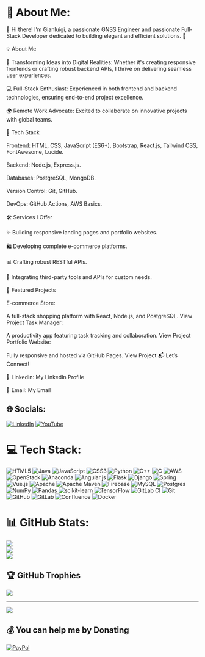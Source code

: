 # 💫 About Me:
👋 Hi there! I’m Gianluigi, a passionate GNSS Engineer and passionate Full-Stack Developer dedicated to building elegant and efficient solutions. 🚀<br><br>💡 About Me<br><br>🌟 Transforming Ideas into Digital Realities: Whether it's creating responsive frontends or crafting robust backend APIs, I thrive on delivering seamless user experiences.<br><br>💻 Full-Stack Enthusiast: Experienced in both frontend and backend technologies, ensuring end-to-end project excellence.<br><br>🌍 Remote Work Advocate: Excited to collaborate on innovative projects with global teams.<br><br>🔧 Tech Stack<br><br>Frontend: HTML, CSS, JavaScript (ES6+), Bootstrap, React.js, Tailwind CSS, FontAwesome, Lucide.<br><br>Backend: Node.js, Express.js.<br><br>Databases: PostgreSQL, MongoDB.<br><br>Version Control: Git, GitHub.<br><br>DevOps: GitHub Actions, AWS Basics.<br><br>🛠 Services I Offer<br><br>✨ Building responsive landing pages and portfolio websites.<br><br>🛍️ Developing complete e-commerce platforms.<br><br>📊 Crafting robust RESTful APIs.<br><br>🧰 Integrating third-party tools and APIs for custom needs.<br><br>🌟 Featured Projects<br><br>E-commerce Store:<br><br>A full-stack shopping platform with React, Node.js, and PostgreSQL. View Project Task Manager:<br><br>A productivity app featuring task tracking and collaboration. View Project Portfolio Website:<br><br>Fully responsive and hosted via GitHub Pages. View Project 📬 Let’s Connect!<br><br>💼 LinkedIn: My LinkedIn Profile<br><br>📧 Email: My Email


## 🌐 Socials:
[![LinkedIn](https://img.shields.io/badge/LinkedIn-%230077B5.svg?logo=linkedin&logoColor=white)](https://linkedin.com/in/gianluigirossialtran) [![YouTube](https://img.shields.io/badge/YouTube-%23FF0000.svg?logo=YouTube&logoColor=white)](https://youtube.com/@iREDCreationHub) 

# 💻 Tech Stack:
![HTML5](https://img.shields.io/badge/html5-%23E34F26.svg?style=for-the-badge&logo=html5&logoColor=white) ![Java](https://img.shields.io/badge/java-%23ED8B00.svg?style=for-the-badge&logo=openjdk&logoColor=white) ![JavaScript](https://img.shields.io/badge/javascript-%23323330.svg?style=for-the-badge&logo=javascript&logoColor=%23F7DF1E) ![CSS3](https://img.shields.io/badge/css3-%231572B6.svg?style=for-the-badge&logo=css3&logoColor=white) ![Python](https://img.shields.io/badge/python-3670A0?style=for-the-badge&logo=python&logoColor=ffdd54) ![C++](https://img.shields.io/badge/c++-%2300599C.svg?style=for-the-badge&logo=c%2B%2B&logoColor=white) ![C](https://img.shields.io/badge/c-%2300599C.svg?style=for-the-badge&logo=c&logoColor=white) ![AWS](https://img.shields.io/badge/AWS-%23FF9900.svg?style=for-the-badge&logo=amazon-aws&logoColor=white) ![OpenStack](https://img.shields.io/badge/Openstack-%23f01742.svg?style=for-the-badge&logo=openstack&logoColor=white) ![Anaconda](https://img.shields.io/badge/Anaconda-%2344A833.svg?style=for-the-badge&logo=anaconda&logoColor=white) ![Angular.js](https://img.shields.io/badge/angular.js-%23E23237.svg?style=for-the-badge&logo=angularjs&logoColor=white) ![Flask](https://img.shields.io/badge/flask-%23000.svg?style=for-the-badge&logo=flask&logoColor=white) ![Django](https://img.shields.io/badge/django-%23092E20.svg?style=for-the-badge&logo=django&logoColor=white) ![Spring](https://img.shields.io/badge/spring-%236DB33F.svg?style=for-the-badge&logo=spring&logoColor=white) ![Vue.js](https://img.shields.io/badge/vue.js-%2335495e.svg?style=for-the-badge&logo=vuedotjs&logoColor=%234FC08D) ![Apache](https://img.shields.io/badge/apache-%23D42029.svg?style=for-the-badge&logo=apache&logoColor=white) ![Apache Maven](https://img.shields.io/badge/Apache%20Maven-C71A36?style=for-the-badge&logo=Apache%20Maven&logoColor=white) ![Firebase](https://img.shields.io/badge/firebase-a08021?style=for-the-badge&logo=firebase&logoColor=ffcd34) ![MySQL](https://img.shields.io/badge/mysql-4479A1.svg?style=for-the-badge&logo=mysql&logoColor=white) ![Postgres](https://img.shields.io/badge/postgres-%23316192.svg?style=for-the-badge&logo=postgresql&logoColor=white) ![NumPy](https://img.shields.io/badge/numpy-%23013243.svg?style=for-the-badge&logo=numpy&logoColor=white) ![Pandas](https://img.shields.io/badge/pandas-%23150458.svg?style=for-the-badge&logo=pandas&logoColor=white) ![scikit-learn](https://img.shields.io/badge/scikit--learn-%23F7931E.svg?style=for-the-badge&logo=scikit-learn&logoColor=white) ![TensorFlow](https://img.shields.io/badge/TensorFlow-%23FF6F00.svg?style=for-the-badge&logo=TensorFlow&logoColor=white) ![GitLab CI](https://img.shields.io/badge/gitlab%20CI-%23181717.svg?style=for-the-badge&logo=gitlab&logoColor=white) ![Git](https://img.shields.io/badge/git-%23F05033.svg?style=for-the-badge&logo=git&logoColor=white) ![GitHub](https://img.shields.io/badge/github-%23121011.svg?style=for-the-badge&logo=github&logoColor=white) ![GitLab](https://img.shields.io/badge/gitlab-%23181717.svg?style=for-the-badge&logo=gitlab&logoColor=white) ![Confluence](https://img.shields.io/badge/confluence-%23172BF4.svg?style=for-the-badge&logo=confluence&logoColor=white) ![Docker](https://img.shields.io/badge/docker-%230db7ed.svg?style=for-the-badge&logo=docker&logoColor=white)
# 📊 GitHub Stats:
![](https://github-readme-stats.vercel.app/api?username=galileo73&theme=dracula&hide_border=false&include_all_commits=false&count_private=false)<br/>
![](https://github-readme-streak-stats.herokuapp.com/?user=galileo73&theme=dracula&hide_border=false)<br/>
![](https://github-readme-stats.vercel.app/api/top-langs/?username=galileo73&theme=dracula&hide_border=false&include_all_commits=false&count_private=false&layout=compact)

## 🏆 GitHub Trophies
![](https://github-profile-trophy.vercel.app/?username=galileo73&theme=prussian&no-frame=false&no-bg=true&margin-w=4)

---
[![](https://visitcount.itsvg.in/api?id=galileo73&icon=0&color=0)](https://visitcount.itsvg.in)

  ## 💰 You can help me by Donating
  [![PayPal](https://img.shields.io/badge/PayPal-00457C?style=for-the-badge&logo=paypal&logoColor=white)](https://paypal.me/GianluigiRossi) 

  
<!-- Proudly created with GPRM ( https://gprm.itsvg.in ) -->
